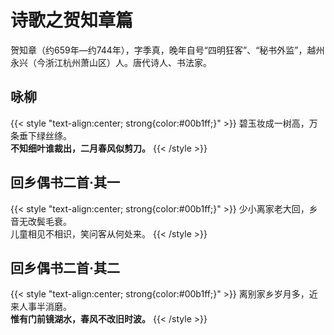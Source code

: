# 诗歌之贺知章篇


贺知章（约659年—约744年），字季真，晚年自号“四明狂客”、“秘书外监”，越州永兴（今浙江杭州萧山区）人。唐代诗人、书法家。
<!--more-->

## 咏柳

<!-- {% raw %} -->
{{< style "text-align:center; strong{color:#00b1ff;}" >}}
碧玉妆成一树高，万条垂下绿丝绦。<br>
**不知细叶谁裁出，二月春风似剪刀。**
{{< /style >}}
<!-- {% endraw %} -->

## 回乡偶书二首·其一

<!-- {% raw %} -->
{{< style "text-align:center; strong{color:#00b1ff;}" >}}
少小离家老大回，乡音无改鬓毛衰。<br>
儿童相见不相识，笑问客从何处来。
{{< /style >}}
<!-- {% endraw %} -->

## 回乡偶书二首·其二

<!-- {% raw %} -->
{{< style "text-align:center; strong{color:#00b1ff;}" >}}
离别家乡岁月多，近来人事半消磨。<br>
**惟有门前镜湖水，春风不改旧时波。**
{{< /style >}}
<!-- {% endraw %} -->











